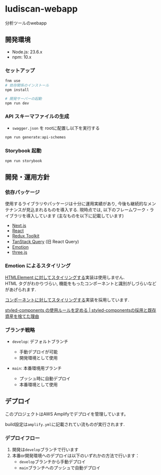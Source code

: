 # ludiscan-webapp

分析ツールのwebapp

## 開発環境

- Node.js: 23.6.x
- npm: 10.x

### セットアップ

```bash
fnm use
# 依存関係のインストール
npm install

# 開発サーバーの起動
npm run dev
```

### API スキーマファイルの生成
- `swagger.json` を rootに配置し以下を実行する
```bash
npm run generate:api-schemes
```

### Storybook 起動

```bash
npm run storybook
```

## 開発・運用方針

### 依存パッケージ

使用するライブラリやパッケージは十分に運用実績があり, 今後も継続的なメンテナンスが見込まれるものを導入する.
現時点では, 以下のフレームワーク・ライブラリを導入しています (主なものを以下に記載しています)

- [Next.js](https://nextjs.org/)
- [React](https://react.dev/)
- [Redux Toolkit](https://redux-toolkit.js.org/)
- [TanStack Query](https://tanstack.com/query/latest) (旧 React Query)
- [Emotion](https://emotion.sh/docs/introduction)
- [three.js](https://threejs.org/)

### Emotion によるスタイリング

[HTMLElement に対してスタイリングする](https://emotion.sh/docs/styled#styling-elements-and-components)実装は使用しません.  
HTML タグがわかりづらい, 機能をもったコンポーネントと識別がしづらいなどがあげられます.

[コンポーネントに対してスタイリングする](https://emotion.sh/docs/styled#styling-any-component)実装を採用しています.

[styled-components の使用ルールを定める | styled-componentsの採用と既存資産を捨てた理由](https://blog.cybozu.io/entry/2020/06/25/105457)

### ブランチ戦略

- `develop`: デフォルトブランチ
  - 手動デプロイが可能
  - 開発環境として使用

- `main`: 本番環境用ブランチ
  - プッシュ時に自動デプロイ
  - 本番環境として使用


## デプロイ

このプロジェクトはAWS Amplifyでデプロイを管理しています。

build設定は`amplify.yml`に記載されてい流ものが実行されます.  

### デプロイフロー

1. 開発は`develop`ブランチで行います
2. 本番or開発環境へのデプロイは以下のいずれかの方法で行います：
   - `develop`ブランチから手動デプロイ
   - `main`ブランチへのプッシュで自動デプロイ
